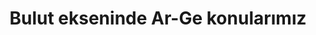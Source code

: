 ---
layout: page
breadcrumbs: true
tags:
    - post workaround
categories:
    - calisma-alanlarimiz
subheadline: "deneme"
title:  "Bulut ekseninde Ar-Ge konularımız"
teaser: "Mikro servisler, sistem gözleme, uygulama yük dağıtımı, uygulama ölçekleme."
---